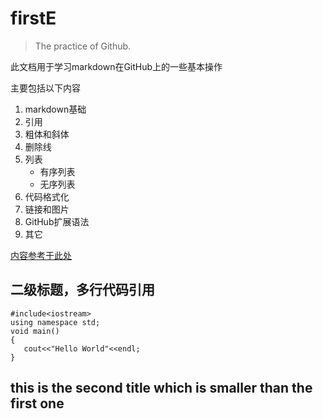 # firstE

> The practice of Github.

此文档用于学习markdown在GitHub上的一些基本操作

主要包括以下内容
1. markdown基础
2. 引用
3. 粗体和斜体
4. 删除线
5. 列表
    * 有序列表
    * 无序列表
6. 代码格式化
7. 链接和图片
8. GitHub扩展语法
9. 其它

[内容参考于此处](https://www.yaosansi.com/post/markdown-on-github/"双引号添加链接说明")


## 二级标题，多行代码引用
```
#include<iostream>
using namespace std;
void main()
{
   cout<<"Hello World"<<endl;
}
```



## this is the second title which is smaller than the first one
